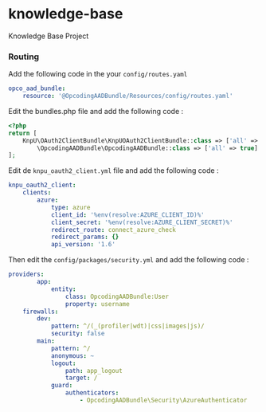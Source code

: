 # knowledge-base
Knowledge Base Project

### Routing

Add the following code in the your `config/routes.yaml`

```yaml
opco_aad_bundle:
    resource: '@OpcodingAADBundle/Resources/config/routes.yaml'
```

Edit the bundles.php file and add the following code : 
```php
<?php
return [
    KnpU\OAuth2ClientBundle\KnpUOAuth2ClientBundle::class => ['all' => true],
		\OpcodingAADBundle\OpcodingAADBundle::class => ['all' => true]
];
```

Edit de `knpu_oauth2_client.yml` file and add the following code : 
```yaml
knpu_oauth2_client:
    clients:
        azure:
            type: azure
            client_id: '%env(resolve:AZURE_CLIENT_ID)%'
            client_secret: '%env(resolve:AZURE_CLIENT_SECRET)%'
            redirect_route: connect_azure_check
            redirect_params: {}
            api_version: '1.6'
```


Then edit the `config/packages/security.yml` and add the following code : 

```yaml
providers:
        app:
            entity:
                class: OpcodingAADBundle:User
                property: username
    firewalls:
        dev:
            pattern: ^/(_(profiler|wdt)|css|images|js)/
            security: false
        main:
            pattern: ^/
            anonymous: ~
            logout:
                path: app_logout
                target: /
            guard:
                authenticators:
                    - OpcodingAADBundle\Security\AzureAuthenticator
```

